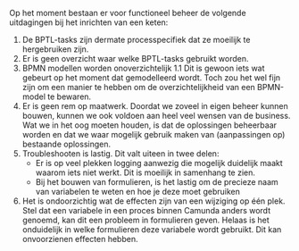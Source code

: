 Op het moment bestaan er voor functioneel beheer de volgende uitdagingen bij het inrichten van een keten:

1. De BPTL-tasks zijn dermate processpecifiek dat ze moeilijk te hergebruiken zijn.
1. Er is geen overzicht waar welke BPTL-tasks gebruikt worden. 
1. BPMN modellen worden onoverzichtelijk
1.1 Dit is gewoon iets wat gebeurt op het moment dat gemodelleerd wordt. Toch zou het wel fijn zijn om een manier te hebben om de overzichtelijkheid van een BPMN-model te bewaren. 
1. Er is geen rem op maatwerk. Doordat we zoveel in eigen beheer kunnen bouwen, kunnen we ook voldoen aan heel veel wensen van de business. Wat we in het oog moeten houden, is dat de oplossingen beheerbaar worden en dat we waar mogelijk gebruik maken van (aanpassingen op) bestaande oplossingen.  
1. Troubleshooten is lastig. Dit valt uiteen in twee delen:
    - Er is op veel plekken logging aanwezig die mogelijk duidelijk maakt waarom iets niet werkt. Dit is moeilijk in samenhang te zien.
    - Bij het bouwen van formulieren, is het lastig om de precieze naam van variabelen te weten en hoe je deze moet gebruiken
1. Het is ondoorzichtig wat de effecten zijn van een wijziging op één plek. Stel dat een variabele in een proces binnen Camunda anders wordt genoemd, kan dit een probleem in formulieren geven. Helaas is het onduidelijk in welke formulieren deze variabele wordt gebruikt. Dit kan onvoorzienen effecten hebben.
